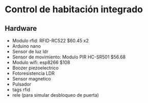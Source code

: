 # Control de habitación integrado

## Hardware

* Modulo rfid: RFID-RC522 $60.45 x2
* Arduino nano
* Sensor de luz ldr
* Sensor de movimiento: Modulo PIR HC-SR501 $56.68
* Modulo wifi: esp8266 $108
* Boozer piezoelectrico
* Fotoresistencia LDR
* Sensor magnetico
* Pulsador
* tags rfid
* rele (para simular desbloqueo de puerta)